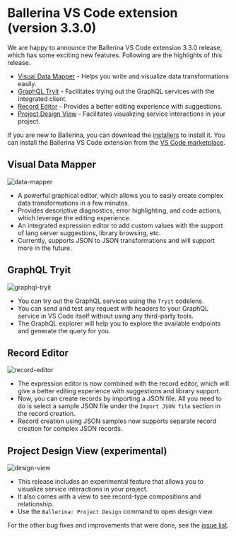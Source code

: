 # Ballerina VS Code extension (version 3.3.0) 

We are happy to announce the Ballerina VS Code extension 3.3.0 release, which has some exciting new features. Following are the highlights of this release.

- [Visual Data Mapper](#data-mapper) - Helps you write and visualize data transformations easily.
- [GraphQL Tryit](#integrated-graphql-tryit) - Facilitates trying out the GraphQL services with the integrated client.
- [Record Editor](#record-editor) - Provides a better editing experience with suggestions. 
- [Project Design View](#record-editor) - Facilitates visualizing service interactions in your project.

If you are new to Ballerina, you can download the [installers](/downloads/#swanlake) to install it. You can install the Ballerina VS Code extension from the [VS Code marketplace](https://marketplace.visualstudio.com/items?itemName=WSO2.ballerina). 

## Visual Data Mapper

![data-mapper](../../img/release-notes/data-mapper.gif)

- A powerful graphical editor, which allows you to easily create complex data transformations in a few minutes.
- Provides descriptive diagnostics, error highlighting, and code actions, which leverage the editing experience.
- An integrated expression editor to add custom values with the support of lang server suggestions, library browsing, etc.
- Currently, supports JSON to JSON transformations and will support more in the future.

## GraphQL Tryit
![graphql-tryit](../../img/release-notes/graphql-tryit.gif)

- You can try out the GraphQL services using the `Tryit` codelens.
- You can send and test any request with headers to your GraphQL service in VS Code itself without using any third-party tools.
- The GraphQL explorer will help you to explore the available endpoints and generate the query for you.

## Record Editor
![record-editor](../../img/release-notes/record-editor.gif)

- The expression editor is now combined with the record editor, which will give a better editing experience with suggestions and library support.
- Now, you can create records by importing a JSON file. All you need to do is select a sample JSON file under the `Import JSON file` section in the record creation.
- Record creation using JSON samples now supports separate record creation for complex JSON records. 

## Project Design View (experimental)
![design-view](../../img/release-notes/design-view.gif)

- This release includes an experimental feature that allows you to visualize service interactions in your project.
- It also comes with a view to see record-type compositions and relationship.
- Use the `Ballerina: Project Design` command to open design view.

For the other bug fixes and improvements that were done, see the [issue list](https://github.com/wso2/ballerina-plugin-vscode/issues?q=is%3Aissue+is%3Aclosed). 
